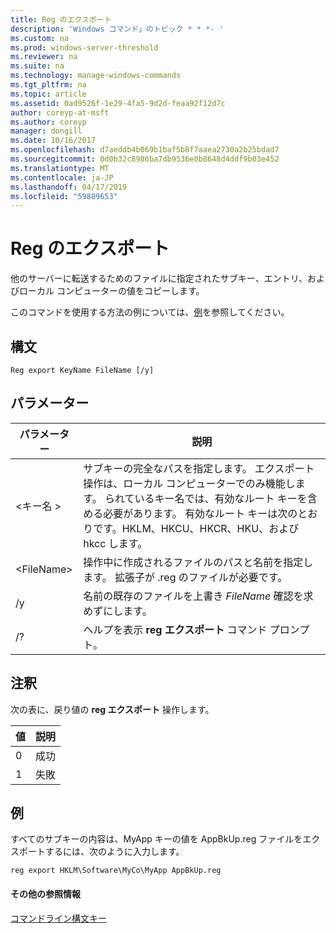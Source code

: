 ```yaml
---
title: Reg のエクスポート
description: 'Windows コマンド」のトピック * * *- '
ms.custom: na
ms.prod: windows-server-threshold
ms.reviewer: na
ms.suite: na
ms.technology: manage-windows-commands
ms.tgt_pltfrm: na
ms.topic: article
ms.assetid: 0ad9526f-1e29-4fa5-9d2d-feaa92f12d7c
author: coreyp-at-msft
ms.author: coreyp
manager: dongill
ms.date: 10/16/2017
ms.openlocfilehash: d7aeddb4b069b1baf5b8f7aaea2730a2b25bdad7
ms.sourcegitcommit: 0d0b32c8986ba7db9536e0b8648d4ddf9b03e452
ms.translationtype: MT
ms.contentlocale: ja-JP
ms.lasthandoff: 04/17/2019
ms.locfileid: "59889653"
---
```

# <a name="reg-export"></a>Reg のエクスポート



他のサーバーに転送するためのファイルに指定されたサブキー、エントリ、およびローカル コンピューターの値をコピーします。

このコマンドを使用する方法の例については、[例](#BKMK_examples)を参照してください。

## <a name="syntax"></a>構文

```
Reg export KeyName FileName [/y]
```

## <a name="parameters"></a>パラメーター

|パラメーター|説明|
|---------|-----------|
|\<キー名 >|サブキーの完全なパスを指定します。 エクスポート操作は、ローカル コンピューターでのみ機能します。 られているキー名では、有効なルート キーを含める必要があります。 有効なルート キーは次のとおりです。HKLM、HKCU、HKCR、HKU、および hkcc します。|
|\<FileName>|操作中に作成されるファイルのパスと名前を指定します。 拡張子が .reg のファイルが必要です。|
|/y|名前の既存のファイルを上書き *FileName* 確認を求めずにします。|
|/?|ヘルプを表示 **reg エクスポート** コマンド プロンプト。|

## <a name="remarks"></a>注釈

次の表に、戻り値の **reg エクスポート** 操作します。

|値|説明|
|-----|-----------|
|0|成功|
|1|失敗|

## <a name="BKMK_examples"></a>例

すべてのサブキーの内容は、MyApp キーの値を AppBkUp.reg ファイルをエクスポートするには、次のように入力します。
```
reg export HKLM\Software\MyCo\MyApp AppBkUp.reg
```

#### <a name="additional-references"></a>その他の参照情報

[コマンドライン構文キー](command-line-syntax-key.md)